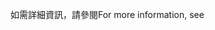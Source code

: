 <span data-ttu-id="149ac-101">如需詳細資訊，請參閱</span><span class="sxs-lookup"><span data-stu-id="149ac-101">For more information, see</span></span>